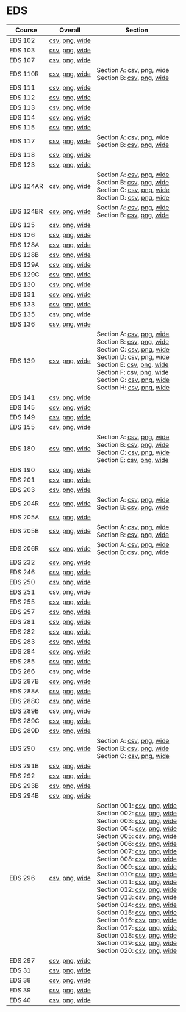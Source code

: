 # EDS

| Course | Overall | Section |
| ------ | ------- | ------- |
| EDS 102 | [csv](https://github.com/UCSD-Historical-Enrollment-Data/2024Fall/blob/main/overall/EDS%20102.csv), [png](https://raw.githubusercontent.com/UCSD-Historical-Enrollment-Data/2024Fall/main/plot_overall/EDS%20102.png), [wide](https://raw.githubusercontent.com/UCSD-Historical-Enrollment-Data/2024Fall/main/plot_overall_wide/EDS%20102.png) |  |
| EDS 103 | [csv](https://github.com/UCSD-Historical-Enrollment-Data/2024Fall/blob/main/overall/EDS%20103.csv), [png](https://raw.githubusercontent.com/UCSD-Historical-Enrollment-Data/2024Fall/main/plot_overall/EDS%20103.png), [wide](https://raw.githubusercontent.com/UCSD-Historical-Enrollment-Data/2024Fall/main/plot_overall_wide/EDS%20103.png) |  |
| EDS 107 | [csv](https://github.com/UCSD-Historical-Enrollment-Data/2024Fall/blob/main/overall/EDS%20107.csv), [png](https://raw.githubusercontent.com/UCSD-Historical-Enrollment-Data/2024Fall/main/plot_overall/EDS%20107.png), [wide](https://raw.githubusercontent.com/UCSD-Historical-Enrollment-Data/2024Fall/main/plot_overall_wide/EDS%20107.png) |  |
| EDS 110R | [csv](https://github.com/UCSD-Historical-Enrollment-Data/2024Fall/blob/main/overall/EDS%20110R.csv), [png](https://raw.githubusercontent.com/UCSD-Historical-Enrollment-Data/2024Fall/main/plot_overall/EDS%20110R.png), [wide](https://raw.githubusercontent.com/UCSD-Historical-Enrollment-Data/2024Fall/main/plot_overall_wide/EDS%20110R.png) | Section A: [csv](https://github.com/UCSD-Historical-Enrollment-Data/2024Fall/blob/main/section/EDS%20110R_A.csv), [png](https://raw.githubusercontent.com/UCSD-Historical-Enrollment-Data/2024Fall/main/plot_section/EDS%20110R_A.png), [wide](https://raw.githubusercontent.com/UCSD-Historical-Enrollment-Data/2024Fall/main/plot_section_wide/EDS%20110R_A.png)<br>Section B: [csv](https://github.com/UCSD-Historical-Enrollment-Data/2024Fall/blob/main/section/EDS%20110R_B.csv), [png](https://raw.githubusercontent.com/UCSD-Historical-Enrollment-Data/2024Fall/main/plot_section/EDS%20110R_B.png), [wide](https://raw.githubusercontent.com/UCSD-Historical-Enrollment-Data/2024Fall/main/plot_section_wide/EDS%20110R_B.png) |
| EDS 111 | [csv](https://github.com/UCSD-Historical-Enrollment-Data/2024Fall/blob/main/overall/EDS%20111.csv), [png](https://raw.githubusercontent.com/UCSD-Historical-Enrollment-Data/2024Fall/main/plot_overall/EDS%20111.png), [wide](https://raw.githubusercontent.com/UCSD-Historical-Enrollment-Data/2024Fall/main/plot_overall_wide/EDS%20111.png) |  |
| EDS 112 | [csv](https://github.com/UCSD-Historical-Enrollment-Data/2024Fall/blob/main/overall/EDS%20112.csv), [png](https://raw.githubusercontent.com/UCSD-Historical-Enrollment-Data/2024Fall/main/plot_overall/EDS%20112.png), [wide](https://raw.githubusercontent.com/UCSD-Historical-Enrollment-Data/2024Fall/main/plot_overall_wide/EDS%20112.png) |  |
| EDS 113 | [csv](https://github.com/UCSD-Historical-Enrollment-Data/2024Fall/blob/main/overall/EDS%20113.csv), [png](https://raw.githubusercontent.com/UCSD-Historical-Enrollment-Data/2024Fall/main/plot_overall/EDS%20113.png), [wide](https://raw.githubusercontent.com/UCSD-Historical-Enrollment-Data/2024Fall/main/plot_overall_wide/EDS%20113.png) |  |
| EDS 114 | [csv](https://github.com/UCSD-Historical-Enrollment-Data/2024Fall/blob/main/overall/EDS%20114.csv), [png](https://raw.githubusercontent.com/UCSD-Historical-Enrollment-Data/2024Fall/main/plot_overall/EDS%20114.png), [wide](https://raw.githubusercontent.com/UCSD-Historical-Enrollment-Data/2024Fall/main/plot_overall_wide/EDS%20114.png) |  |
| EDS 115 | [csv](https://github.com/UCSD-Historical-Enrollment-Data/2024Fall/blob/main/overall/EDS%20115.csv), [png](https://raw.githubusercontent.com/UCSD-Historical-Enrollment-Data/2024Fall/main/plot_overall/EDS%20115.png), [wide](https://raw.githubusercontent.com/UCSD-Historical-Enrollment-Data/2024Fall/main/plot_overall_wide/EDS%20115.png) |  |
| EDS 117 | [csv](https://github.com/UCSD-Historical-Enrollment-Data/2024Fall/blob/main/overall/EDS%20117.csv), [png](https://raw.githubusercontent.com/UCSD-Historical-Enrollment-Data/2024Fall/main/plot_overall/EDS%20117.png), [wide](https://raw.githubusercontent.com/UCSD-Historical-Enrollment-Data/2024Fall/main/plot_overall_wide/EDS%20117.png) | Section A: [csv](https://github.com/UCSD-Historical-Enrollment-Data/2024Fall/blob/main/section/EDS%20117_A.csv), [png](https://raw.githubusercontent.com/UCSD-Historical-Enrollment-Data/2024Fall/main/plot_section/EDS%20117_A.png), [wide](https://raw.githubusercontent.com/UCSD-Historical-Enrollment-Data/2024Fall/main/plot_section_wide/EDS%20117_A.png)<br>Section B: [csv](https://github.com/UCSD-Historical-Enrollment-Data/2024Fall/blob/main/section/EDS%20117_B.csv), [png](https://raw.githubusercontent.com/UCSD-Historical-Enrollment-Data/2024Fall/main/plot_section/EDS%20117_B.png), [wide](https://raw.githubusercontent.com/UCSD-Historical-Enrollment-Data/2024Fall/main/plot_section_wide/EDS%20117_B.png) |
| EDS 118 | [csv](https://github.com/UCSD-Historical-Enrollment-Data/2024Fall/blob/main/overall/EDS%20118.csv), [png](https://raw.githubusercontent.com/UCSD-Historical-Enrollment-Data/2024Fall/main/plot_overall/EDS%20118.png), [wide](https://raw.githubusercontent.com/UCSD-Historical-Enrollment-Data/2024Fall/main/plot_overall_wide/EDS%20118.png) |  |
| EDS 123 | [csv](https://github.com/UCSD-Historical-Enrollment-Data/2024Fall/blob/main/overall/EDS%20123.csv), [png](https://raw.githubusercontent.com/UCSD-Historical-Enrollment-Data/2024Fall/main/plot_overall/EDS%20123.png), [wide](https://raw.githubusercontent.com/UCSD-Historical-Enrollment-Data/2024Fall/main/plot_overall_wide/EDS%20123.png) |  |
| EDS 124AR | [csv](https://github.com/UCSD-Historical-Enrollment-Data/2024Fall/blob/main/overall/EDS%20124AR.csv), [png](https://raw.githubusercontent.com/UCSD-Historical-Enrollment-Data/2024Fall/main/plot_overall/EDS%20124AR.png), [wide](https://raw.githubusercontent.com/UCSD-Historical-Enrollment-Data/2024Fall/main/plot_overall_wide/EDS%20124AR.png) | Section A: [csv](https://github.com/UCSD-Historical-Enrollment-Data/2024Fall/blob/main/section/EDS%20124AR_A.csv), [png](https://raw.githubusercontent.com/UCSD-Historical-Enrollment-Data/2024Fall/main/plot_section/EDS%20124AR_A.png), [wide](https://raw.githubusercontent.com/UCSD-Historical-Enrollment-Data/2024Fall/main/plot_section_wide/EDS%20124AR_A.png)<br>Section B: [csv](https://github.com/UCSD-Historical-Enrollment-Data/2024Fall/blob/main/section/EDS%20124AR_B.csv), [png](https://raw.githubusercontent.com/UCSD-Historical-Enrollment-Data/2024Fall/main/plot_section/EDS%20124AR_B.png), [wide](https://raw.githubusercontent.com/UCSD-Historical-Enrollment-Data/2024Fall/main/plot_section_wide/EDS%20124AR_B.png)<br>Section C: [csv](https://github.com/UCSD-Historical-Enrollment-Data/2024Fall/blob/main/section/EDS%20124AR_C.csv), [png](https://raw.githubusercontent.com/UCSD-Historical-Enrollment-Data/2024Fall/main/plot_section/EDS%20124AR_C.png), [wide](https://raw.githubusercontent.com/UCSD-Historical-Enrollment-Data/2024Fall/main/plot_section_wide/EDS%20124AR_C.png)<br>Section D: [csv](https://github.com/UCSD-Historical-Enrollment-Data/2024Fall/blob/main/section/EDS%20124AR_D.csv), [png](https://raw.githubusercontent.com/UCSD-Historical-Enrollment-Data/2024Fall/main/plot_section/EDS%20124AR_D.png), [wide](https://raw.githubusercontent.com/UCSD-Historical-Enrollment-Data/2024Fall/main/plot_section_wide/EDS%20124AR_D.png) |
| EDS 124BR | [csv](https://github.com/UCSD-Historical-Enrollment-Data/2024Fall/blob/main/overall/EDS%20124BR.csv), [png](https://raw.githubusercontent.com/UCSD-Historical-Enrollment-Data/2024Fall/main/plot_overall/EDS%20124BR.png), [wide](https://raw.githubusercontent.com/UCSD-Historical-Enrollment-Data/2024Fall/main/plot_overall_wide/EDS%20124BR.png) | Section A: [csv](https://github.com/UCSD-Historical-Enrollment-Data/2024Fall/blob/main/section/EDS%20124BR_A.csv), [png](https://raw.githubusercontent.com/UCSD-Historical-Enrollment-Data/2024Fall/main/plot_section/EDS%20124BR_A.png), [wide](https://raw.githubusercontent.com/UCSD-Historical-Enrollment-Data/2024Fall/main/plot_section_wide/EDS%20124BR_A.png)<br>Section B: [csv](https://github.com/UCSD-Historical-Enrollment-Data/2024Fall/blob/main/section/EDS%20124BR_B.csv), [png](https://raw.githubusercontent.com/UCSD-Historical-Enrollment-Data/2024Fall/main/plot_section/EDS%20124BR_B.png), [wide](https://raw.githubusercontent.com/UCSD-Historical-Enrollment-Data/2024Fall/main/plot_section_wide/EDS%20124BR_B.png) |
| EDS 125 | [csv](https://github.com/UCSD-Historical-Enrollment-Data/2024Fall/blob/main/overall/EDS%20125.csv), [png](https://raw.githubusercontent.com/UCSD-Historical-Enrollment-Data/2024Fall/main/plot_overall/EDS%20125.png), [wide](https://raw.githubusercontent.com/UCSD-Historical-Enrollment-Data/2024Fall/main/plot_overall_wide/EDS%20125.png) |  |
| EDS 126 | [csv](https://github.com/UCSD-Historical-Enrollment-Data/2024Fall/blob/main/overall/EDS%20126.csv), [png](https://raw.githubusercontent.com/UCSD-Historical-Enrollment-Data/2024Fall/main/plot_overall/EDS%20126.png), [wide](https://raw.githubusercontent.com/UCSD-Historical-Enrollment-Data/2024Fall/main/plot_overall_wide/EDS%20126.png) |  |
| EDS 128A | [csv](https://github.com/UCSD-Historical-Enrollment-Data/2024Fall/blob/main/overall/EDS%20128A.csv), [png](https://raw.githubusercontent.com/UCSD-Historical-Enrollment-Data/2024Fall/main/plot_overall/EDS%20128A.png), [wide](https://raw.githubusercontent.com/UCSD-Historical-Enrollment-Data/2024Fall/main/plot_overall_wide/EDS%20128A.png) |  |
| EDS 128B | [csv](https://github.com/UCSD-Historical-Enrollment-Data/2024Fall/blob/main/overall/EDS%20128B.csv), [png](https://raw.githubusercontent.com/UCSD-Historical-Enrollment-Data/2024Fall/main/plot_overall/EDS%20128B.png), [wide](https://raw.githubusercontent.com/UCSD-Historical-Enrollment-Data/2024Fall/main/plot_overall_wide/EDS%20128B.png) |  |
| EDS 129A | [csv](https://github.com/UCSD-Historical-Enrollment-Data/2024Fall/blob/main/overall/EDS%20129A.csv), [png](https://raw.githubusercontent.com/UCSD-Historical-Enrollment-Data/2024Fall/main/plot_overall/EDS%20129A.png), [wide](https://raw.githubusercontent.com/UCSD-Historical-Enrollment-Data/2024Fall/main/plot_overall_wide/EDS%20129A.png) |  |
| EDS 129C | [csv](https://github.com/UCSD-Historical-Enrollment-Data/2024Fall/blob/main/overall/EDS%20129C.csv), [png](https://raw.githubusercontent.com/UCSD-Historical-Enrollment-Data/2024Fall/main/plot_overall/EDS%20129C.png), [wide](https://raw.githubusercontent.com/UCSD-Historical-Enrollment-Data/2024Fall/main/plot_overall_wide/EDS%20129C.png) |  |
| EDS 130 | [csv](https://github.com/UCSD-Historical-Enrollment-Data/2024Fall/blob/main/overall/EDS%20130.csv), [png](https://raw.githubusercontent.com/UCSD-Historical-Enrollment-Data/2024Fall/main/plot_overall/EDS%20130.png), [wide](https://raw.githubusercontent.com/UCSD-Historical-Enrollment-Data/2024Fall/main/plot_overall_wide/EDS%20130.png) |  |
| EDS 131 | [csv](https://github.com/UCSD-Historical-Enrollment-Data/2024Fall/blob/main/overall/EDS%20131.csv), [png](https://raw.githubusercontent.com/UCSD-Historical-Enrollment-Data/2024Fall/main/plot_overall/EDS%20131.png), [wide](https://raw.githubusercontent.com/UCSD-Historical-Enrollment-Data/2024Fall/main/plot_overall_wide/EDS%20131.png) |  |
| EDS 133 | [csv](https://github.com/UCSD-Historical-Enrollment-Data/2024Fall/blob/main/overall/EDS%20133.csv), [png](https://raw.githubusercontent.com/UCSD-Historical-Enrollment-Data/2024Fall/main/plot_overall/EDS%20133.png), [wide](https://raw.githubusercontent.com/UCSD-Historical-Enrollment-Data/2024Fall/main/plot_overall_wide/EDS%20133.png) |  |
| EDS 135 | [csv](https://github.com/UCSD-Historical-Enrollment-Data/2024Fall/blob/main/overall/EDS%20135.csv), [png](https://raw.githubusercontent.com/UCSD-Historical-Enrollment-Data/2024Fall/main/plot_overall/EDS%20135.png), [wide](https://raw.githubusercontent.com/UCSD-Historical-Enrollment-Data/2024Fall/main/plot_overall_wide/EDS%20135.png) |  |
| EDS 136 | [csv](https://github.com/UCSD-Historical-Enrollment-Data/2024Fall/blob/main/overall/EDS%20136.csv), [png](https://raw.githubusercontent.com/UCSD-Historical-Enrollment-Data/2024Fall/main/plot_overall/EDS%20136.png), [wide](https://raw.githubusercontent.com/UCSD-Historical-Enrollment-Data/2024Fall/main/plot_overall_wide/EDS%20136.png) |  |
| EDS 139 | [csv](https://github.com/UCSD-Historical-Enrollment-Data/2024Fall/blob/main/overall/EDS%20139.csv), [png](https://raw.githubusercontent.com/UCSD-Historical-Enrollment-Data/2024Fall/main/plot_overall/EDS%20139.png), [wide](https://raw.githubusercontent.com/UCSD-Historical-Enrollment-Data/2024Fall/main/plot_overall_wide/EDS%20139.png) | Section A: [csv](https://github.com/UCSD-Historical-Enrollment-Data/2024Fall/blob/main/section/EDS%20139_A.csv), [png](https://raw.githubusercontent.com/UCSD-Historical-Enrollment-Data/2024Fall/main/plot_section/EDS%20139_A.png), [wide](https://raw.githubusercontent.com/UCSD-Historical-Enrollment-Data/2024Fall/main/plot_section_wide/EDS%20139_A.png)<br>Section B: [csv](https://github.com/UCSD-Historical-Enrollment-Data/2024Fall/blob/main/section/EDS%20139_B.csv), [png](https://raw.githubusercontent.com/UCSD-Historical-Enrollment-Data/2024Fall/main/plot_section/EDS%20139_B.png), [wide](https://raw.githubusercontent.com/UCSD-Historical-Enrollment-Data/2024Fall/main/plot_section_wide/EDS%20139_B.png)<br>Section C: [csv](https://github.com/UCSD-Historical-Enrollment-Data/2024Fall/blob/main/section/EDS%20139_C.csv), [png](https://raw.githubusercontent.com/UCSD-Historical-Enrollment-Data/2024Fall/main/plot_section/EDS%20139_C.png), [wide](https://raw.githubusercontent.com/UCSD-Historical-Enrollment-Data/2024Fall/main/plot_section_wide/EDS%20139_C.png)<br>Section D: [csv](https://github.com/UCSD-Historical-Enrollment-Data/2024Fall/blob/main/section/EDS%20139_D.csv), [png](https://raw.githubusercontent.com/UCSD-Historical-Enrollment-Data/2024Fall/main/plot_section/EDS%20139_D.png), [wide](https://raw.githubusercontent.com/UCSD-Historical-Enrollment-Data/2024Fall/main/plot_section_wide/EDS%20139_D.png)<br>Section E: [csv](https://github.com/UCSD-Historical-Enrollment-Data/2024Fall/blob/main/section/EDS%20139_E.csv), [png](https://raw.githubusercontent.com/UCSD-Historical-Enrollment-Data/2024Fall/main/plot_section/EDS%20139_E.png), [wide](https://raw.githubusercontent.com/UCSD-Historical-Enrollment-Data/2024Fall/main/plot_section_wide/EDS%20139_E.png)<br>Section F: [csv](https://github.com/UCSD-Historical-Enrollment-Data/2024Fall/blob/main/section/EDS%20139_F.csv), [png](https://raw.githubusercontent.com/UCSD-Historical-Enrollment-Data/2024Fall/main/plot_section/EDS%20139_F.png), [wide](https://raw.githubusercontent.com/UCSD-Historical-Enrollment-Data/2024Fall/main/plot_section_wide/EDS%20139_F.png)<br>Section G: [csv](https://github.com/UCSD-Historical-Enrollment-Data/2024Fall/blob/main/section/EDS%20139_G.csv), [png](https://raw.githubusercontent.com/UCSD-Historical-Enrollment-Data/2024Fall/main/plot_section/EDS%20139_G.png), [wide](https://raw.githubusercontent.com/UCSD-Historical-Enrollment-Data/2024Fall/main/plot_section_wide/EDS%20139_G.png)<br>Section H: [csv](https://github.com/UCSD-Historical-Enrollment-Data/2024Fall/blob/main/section/EDS%20139_H.csv), [png](https://raw.githubusercontent.com/UCSD-Historical-Enrollment-Data/2024Fall/main/plot_section/EDS%20139_H.png), [wide](https://raw.githubusercontent.com/UCSD-Historical-Enrollment-Data/2024Fall/main/plot_section_wide/EDS%20139_H.png) |
| EDS 141 | [csv](https://github.com/UCSD-Historical-Enrollment-Data/2024Fall/blob/main/overall/EDS%20141.csv), [png](https://raw.githubusercontent.com/UCSD-Historical-Enrollment-Data/2024Fall/main/plot_overall/EDS%20141.png), [wide](https://raw.githubusercontent.com/UCSD-Historical-Enrollment-Data/2024Fall/main/plot_overall_wide/EDS%20141.png) |  |
| EDS 145 | [csv](https://github.com/UCSD-Historical-Enrollment-Data/2024Fall/blob/main/overall/EDS%20145.csv), [png](https://raw.githubusercontent.com/UCSD-Historical-Enrollment-Data/2024Fall/main/plot_overall/EDS%20145.png), [wide](https://raw.githubusercontent.com/UCSD-Historical-Enrollment-Data/2024Fall/main/plot_overall_wide/EDS%20145.png) |  |
| EDS 149 | [csv](https://github.com/UCSD-Historical-Enrollment-Data/2024Fall/blob/main/overall/EDS%20149.csv), [png](https://raw.githubusercontent.com/UCSD-Historical-Enrollment-Data/2024Fall/main/plot_overall/EDS%20149.png), [wide](https://raw.githubusercontent.com/UCSD-Historical-Enrollment-Data/2024Fall/main/plot_overall_wide/EDS%20149.png) |  |
| EDS 155 | [csv](https://github.com/UCSD-Historical-Enrollment-Data/2024Fall/blob/main/overall/EDS%20155.csv), [png](https://raw.githubusercontent.com/UCSD-Historical-Enrollment-Data/2024Fall/main/plot_overall/EDS%20155.png), [wide](https://raw.githubusercontent.com/UCSD-Historical-Enrollment-Data/2024Fall/main/plot_overall_wide/EDS%20155.png) |  |
| EDS 180 | [csv](https://github.com/UCSD-Historical-Enrollment-Data/2024Fall/blob/main/overall/EDS%20180.csv), [png](https://raw.githubusercontent.com/UCSD-Historical-Enrollment-Data/2024Fall/main/plot_overall/EDS%20180.png), [wide](https://raw.githubusercontent.com/UCSD-Historical-Enrollment-Data/2024Fall/main/plot_overall_wide/EDS%20180.png) | Section A: [csv](https://github.com/UCSD-Historical-Enrollment-Data/2024Fall/blob/main/section/EDS%20180_A.csv), [png](https://raw.githubusercontent.com/UCSD-Historical-Enrollment-Data/2024Fall/main/plot_section/EDS%20180_A.png), [wide](https://raw.githubusercontent.com/UCSD-Historical-Enrollment-Data/2024Fall/main/plot_section_wide/EDS%20180_A.png)<br>Section B: [csv](https://github.com/UCSD-Historical-Enrollment-Data/2024Fall/blob/main/section/EDS%20180_B.csv), [png](https://raw.githubusercontent.com/UCSD-Historical-Enrollment-Data/2024Fall/main/plot_section/EDS%20180_B.png), [wide](https://raw.githubusercontent.com/UCSD-Historical-Enrollment-Data/2024Fall/main/plot_section_wide/EDS%20180_B.png)<br>Section C: [csv](https://github.com/UCSD-Historical-Enrollment-Data/2024Fall/blob/main/section/EDS%20180_C.csv), [png](https://raw.githubusercontent.com/UCSD-Historical-Enrollment-Data/2024Fall/main/plot_section/EDS%20180_C.png), [wide](https://raw.githubusercontent.com/UCSD-Historical-Enrollment-Data/2024Fall/main/plot_section_wide/EDS%20180_C.png)<br>Section E: [csv](https://github.com/UCSD-Historical-Enrollment-Data/2024Fall/blob/main/section/EDS%20180_E.csv), [png](https://raw.githubusercontent.com/UCSD-Historical-Enrollment-Data/2024Fall/main/plot_section/EDS%20180_E.png), [wide](https://raw.githubusercontent.com/UCSD-Historical-Enrollment-Data/2024Fall/main/plot_section_wide/EDS%20180_E.png) |
| EDS 190 | [csv](https://github.com/UCSD-Historical-Enrollment-Data/2024Fall/blob/main/overall/EDS%20190.csv), [png](https://raw.githubusercontent.com/UCSD-Historical-Enrollment-Data/2024Fall/main/plot_overall/EDS%20190.png), [wide](https://raw.githubusercontent.com/UCSD-Historical-Enrollment-Data/2024Fall/main/plot_overall_wide/EDS%20190.png) |  |
| EDS 201 | [csv](https://github.com/UCSD-Historical-Enrollment-Data/2024Fall/blob/main/overall/EDS%20201.csv), [png](https://raw.githubusercontent.com/UCSD-Historical-Enrollment-Data/2024Fall/main/plot_overall/EDS%20201.png), [wide](https://raw.githubusercontent.com/UCSD-Historical-Enrollment-Data/2024Fall/main/plot_overall_wide/EDS%20201.png) |  |
| EDS 203 | [csv](https://github.com/UCSD-Historical-Enrollment-Data/2024Fall/blob/main/overall/EDS%20203.csv), [png](https://raw.githubusercontent.com/UCSD-Historical-Enrollment-Data/2024Fall/main/plot_overall/EDS%20203.png), [wide](https://raw.githubusercontent.com/UCSD-Historical-Enrollment-Data/2024Fall/main/plot_overall_wide/EDS%20203.png) |  |
| EDS 204R | [csv](https://github.com/UCSD-Historical-Enrollment-Data/2024Fall/blob/main/overall/EDS%20204R.csv), [png](https://raw.githubusercontent.com/UCSD-Historical-Enrollment-Data/2024Fall/main/plot_overall/EDS%20204R.png), [wide](https://raw.githubusercontent.com/UCSD-Historical-Enrollment-Data/2024Fall/main/plot_overall_wide/EDS%20204R.png) | Section A: [csv](https://github.com/UCSD-Historical-Enrollment-Data/2024Fall/blob/main/section/EDS%20204R_A.csv), [png](https://raw.githubusercontent.com/UCSD-Historical-Enrollment-Data/2024Fall/main/plot_section/EDS%20204R_A.png), [wide](https://raw.githubusercontent.com/UCSD-Historical-Enrollment-Data/2024Fall/main/plot_section_wide/EDS%20204R_A.png)<br>Section B: [csv](https://github.com/UCSD-Historical-Enrollment-Data/2024Fall/blob/main/section/EDS%20204R_B.csv), [png](https://raw.githubusercontent.com/UCSD-Historical-Enrollment-Data/2024Fall/main/plot_section/EDS%20204R_B.png), [wide](https://raw.githubusercontent.com/UCSD-Historical-Enrollment-Data/2024Fall/main/plot_section_wide/EDS%20204R_B.png) |
| EDS 205A | [csv](https://github.com/UCSD-Historical-Enrollment-Data/2024Fall/blob/main/overall/EDS%20205A.csv), [png](https://raw.githubusercontent.com/UCSD-Historical-Enrollment-Data/2024Fall/main/plot_overall/EDS%20205A.png), [wide](https://raw.githubusercontent.com/UCSD-Historical-Enrollment-Data/2024Fall/main/plot_overall_wide/EDS%20205A.png) |  |
| EDS 205B | [csv](https://github.com/UCSD-Historical-Enrollment-Data/2024Fall/blob/main/overall/EDS%20205B.csv), [png](https://raw.githubusercontent.com/UCSD-Historical-Enrollment-Data/2024Fall/main/plot_overall/EDS%20205B.png), [wide](https://raw.githubusercontent.com/UCSD-Historical-Enrollment-Data/2024Fall/main/plot_overall_wide/EDS%20205B.png) | Section A: [csv](https://github.com/UCSD-Historical-Enrollment-Data/2024Fall/blob/main/section/EDS%20205B_A.csv), [png](https://raw.githubusercontent.com/UCSD-Historical-Enrollment-Data/2024Fall/main/plot_section/EDS%20205B_A.png), [wide](https://raw.githubusercontent.com/UCSD-Historical-Enrollment-Data/2024Fall/main/plot_section_wide/EDS%20205B_A.png)<br>Section B: [csv](https://github.com/UCSD-Historical-Enrollment-Data/2024Fall/blob/main/section/EDS%20205B_B.csv), [png](https://raw.githubusercontent.com/UCSD-Historical-Enrollment-Data/2024Fall/main/plot_section/EDS%20205B_B.png), [wide](https://raw.githubusercontent.com/UCSD-Historical-Enrollment-Data/2024Fall/main/plot_section_wide/EDS%20205B_B.png) |
| EDS 206R | [csv](https://github.com/UCSD-Historical-Enrollment-Data/2024Fall/blob/main/overall/EDS%20206R.csv), [png](https://raw.githubusercontent.com/UCSD-Historical-Enrollment-Data/2024Fall/main/plot_overall/EDS%20206R.png), [wide](https://raw.githubusercontent.com/UCSD-Historical-Enrollment-Data/2024Fall/main/plot_overall_wide/EDS%20206R.png) | Section A: [csv](https://github.com/UCSD-Historical-Enrollment-Data/2024Fall/blob/main/section/EDS%20206R_A.csv), [png](https://raw.githubusercontent.com/UCSD-Historical-Enrollment-Data/2024Fall/main/plot_section/EDS%20206R_A.png), [wide](https://raw.githubusercontent.com/UCSD-Historical-Enrollment-Data/2024Fall/main/plot_section_wide/EDS%20206R_A.png)<br>Section B: [csv](https://github.com/UCSD-Historical-Enrollment-Data/2024Fall/blob/main/section/EDS%20206R_B.csv), [png](https://raw.githubusercontent.com/UCSD-Historical-Enrollment-Data/2024Fall/main/plot_section/EDS%20206R_B.png), [wide](https://raw.githubusercontent.com/UCSD-Historical-Enrollment-Data/2024Fall/main/plot_section_wide/EDS%20206R_B.png) |
| EDS 232 | [csv](https://github.com/UCSD-Historical-Enrollment-Data/2024Fall/blob/main/overall/EDS%20232.csv), [png](https://raw.githubusercontent.com/UCSD-Historical-Enrollment-Data/2024Fall/main/plot_overall/EDS%20232.png), [wide](https://raw.githubusercontent.com/UCSD-Historical-Enrollment-Data/2024Fall/main/plot_overall_wide/EDS%20232.png) |  |
| EDS 246 | [csv](https://github.com/UCSD-Historical-Enrollment-Data/2024Fall/blob/main/overall/EDS%20246.csv), [png](https://raw.githubusercontent.com/UCSD-Historical-Enrollment-Data/2024Fall/main/plot_overall/EDS%20246.png), [wide](https://raw.githubusercontent.com/UCSD-Historical-Enrollment-Data/2024Fall/main/plot_overall_wide/EDS%20246.png) |  |
| EDS 250 | [csv](https://github.com/UCSD-Historical-Enrollment-Data/2024Fall/blob/main/overall/EDS%20250.csv), [png](https://raw.githubusercontent.com/UCSD-Historical-Enrollment-Data/2024Fall/main/plot_overall/EDS%20250.png), [wide](https://raw.githubusercontent.com/UCSD-Historical-Enrollment-Data/2024Fall/main/plot_overall_wide/EDS%20250.png) |  |
| EDS 251 | [csv](https://github.com/UCSD-Historical-Enrollment-Data/2024Fall/blob/main/overall/EDS%20251.csv), [png](https://raw.githubusercontent.com/UCSD-Historical-Enrollment-Data/2024Fall/main/plot_overall/EDS%20251.png), [wide](https://raw.githubusercontent.com/UCSD-Historical-Enrollment-Data/2024Fall/main/plot_overall_wide/EDS%20251.png) |  |
| EDS 255 | [csv](https://github.com/UCSD-Historical-Enrollment-Data/2024Fall/blob/main/overall/EDS%20255.csv), [png](https://raw.githubusercontent.com/UCSD-Historical-Enrollment-Data/2024Fall/main/plot_overall/EDS%20255.png), [wide](https://raw.githubusercontent.com/UCSD-Historical-Enrollment-Data/2024Fall/main/plot_overall_wide/EDS%20255.png) |  |
| EDS 257 | [csv](https://github.com/UCSD-Historical-Enrollment-Data/2024Fall/blob/main/overall/EDS%20257.csv), [png](https://raw.githubusercontent.com/UCSD-Historical-Enrollment-Data/2024Fall/main/plot_overall/EDS%20257.png), [wide](https://raw.githubusercontent.com/UCSD-Historical-Enrollment-Data/2024Fall/main/plot_overall_wide/EDS%20257.png) |  |
| EDS 281 | [csv](https://github.com/UCSD-Historical-Enrollment-Data/2024Fall/blob/main/overall/EDS%20281.csv), [png](https://raw.githubusercontent.com/UCSD-Historical-Enrollment-Data/2024Fall/main/plot_overall/EDS%20281.png), [wide](https://raw.githubusercontent.com/UCSD-Historical-Enrollment-Data/2024Fall/main/plot_overall_wide/EDS%20281.png) |  |
| EDS 282 | [csv](https://github.com/UCSD-Historical-Enrollment-Data/2024Fall/blob/main/overall/EDS%20282.csv), [png](https://raw.githubusercontent.com/UCSD-Historical-Enrollment-Data/2024Fall/main/plot_overall/EDS%20282.png), [wide](https://raw.githubusercontent.com/UCSD-Historical-Enrollment-Data/2024Fall/main/plot_overall_wide/EDS%20282.png) |  |
| EDS 283 | [csv](https://github.com/UCSD-Historical-Enrollment-Data/2024Fall/blob/main/overall/EDS%20283.csv), [png](https://raw.githubusercontent.com/UCSD-Historical-Enrollment-Data/2024Fall/main/plot_overall/EDS%20283.png), [wide](https://raw.githubusercontent.com/UCSD-Historical-Enrollment-Data/2024Fall/main/plot_overall_wide/EDS%20283.png) |  |
| EDS 284 | [csv](https://github.com/UCSD-Historical-Enrollment-Data/2024Fall/blob/main/overall/EDS%20284.csv), [png](https://raw.githubusercontent.com/UCSD-Historical-Enrollment-Data/2024Fall/main/plot_overall/EDS%20284.png), [wide](https://raw.githubusercontent.com/UCSD-Historical-Enrollment-Data/2024Fall/main/plot_overall_wide/EDS%20284.png) |  |
| EDS 285 | [csv](https://github.com/UCSD-Historical-Enrollment-Data/2024Fall/blob/main/overall/EDS%20285.csv), [png](https://raw.githubusercontent.com/UCSD-Historical-Enrollment-Data/2024Fall/main/plot_overall/EDS%20285.png), [wide](https://raw.githubusercontent.com/UCSD-Historical-Enrollment-Data/2024Fall/main/plot_overall_wide/EDS%20285.png) |  |
| EDS 286 | [csv](https://github.com/UCSD-Historical-Enrollment-Data/2024Fall/blob/main/overall/EDS%20286.csv), [png](https://raw.githubusercontent.com/UCSD-Historical-Enrollment-Data/2024Fall/main/plot_overall/EDS%20286.png), [wide](https://raw.githubusercontent.com/UCSD-Historical-Enrollment-Data/2024Fall/main/plot_overall_wide/EDS%20286.png) |  |
| EDS 287B | [csv](https://github.com/UCSD-Historical-Enrollment-Data/2024Fall/blob/main/overall/EDS%20287B.csv), [png](https://raw.githubusercontent.com/UCSD-Historical-Enrollment-Data/2024Fall/main/plot_overall/EDS%20287B.png), [wide](https://raw.githubusercontent.com/UCSD-Historical-Enrollment-Data/2024Fall/main/plot_overall_wide/EDS%20287B.png) |  |
| EDS 288A | [csv](https://github.com/UCSD-Historical-Enrollment-Data/2024Fall/blob/main/overall/EDS%20288A.csv), [png](https://raw.githubusercontent.com/UCSD-Historical-Enrollment-Data/2024Fall/main/plot_overall/EDS%20288A.png), [wide](https://raw.githubusercontent.com/UCSD-Historical-Enrollment-Data/2024Fall/main/plot_overall_wide/EDS%20288A.png) |  |
| EDS 288C | [csv](https://github.com/UCSD-Historical-Enrollment-Data/2024Fall/blob/main/overall/EDS%20288C.csv), [png](https://raw.githubusercontent.com/UCSD-Historical-Enrollment-Data/2024Fall/main/plot_overall/EDS%20288C.png), [wide](https://raw.githubusercontent.com/UCSD-Historical-Enrollment-Data/2024Fall/main/plot_overall_wide/EDS%20288C.png) |  |
| EDS 289B | [csv](https://github.com/UCSD-Historical-Enrollment-Data/2024Fall/blob/main/overall/EDS%20289B.csv), [png](https://raw.githubusercontent.com/UCSD-Historical-Enrollment-Data/2024Fall/main/plot_overall/EDS%20289B.png), [wide](https://raw.githubusercontent.com/UCSD-Historical-Enrollment-Data/2024Fall/main/plot_overall_wide/EDS%20289B.png) |  |
| EDS 289C | [csv](https://github.com/UCSD-Historical-Enrollment-Data/2024Fall/blob/main/overall/EDS%20289C.csv), [png](https://raw.githubusercontent.com/UCSD-Historical-Enrollment-Data/2024Fall/main/plot_overall/EDS%20289C.png), [wide](https://raw.githubusercontent.com/UCSD-Historical-Enrollment-Data/2024Fall/main/plot_overall_wide/EDS%20289C.png) |  |
| EDS 289D | [csv](https://github.com/UCSD-Historical-Enrollment-Data/2024Fall/blob/main/overall/EDS%20289D.csv), [png](https://raw.githubusercontent.com/UCSD-Historical-Enrollment-Data/2024Fall/main/plot_overall/EDS%20289D.png), [wide](https://raw.githubusercontent.com/UCSD-Historical-Enrollment-Data/2024Fall/main/plot_overall_wide/EDS%20289D.png) |  |
| EDS 290 | [csv](https://github.com/UCSD-Historical-Enrollment-Data/2024Fall/blob/main/overall/EDS%20290.csv), [png](https://raw.githubusercontent.com/UCSD-Historical-Enrollment-Data/2024Fall/main/plot_overall/EDS%20290.png), [wide](https://raw.githubusercontent.com/UCSD-Historical-Enrollment-Data/2024Fall/main/plot_overall_wide/EDS%20290.png) | Section A: [csv](https://github.com/UCSD-Historical-Enrollment-Data/2024Fall/blob/main/section/EDS%20290_A.csv), [png](https://raw.githubusercontent.com/UCSD-Historical-Enrollment-Data/2024Fall/main/plot_section/EDS%20290_A.png), [wide](https://raw.githubusercontent.com/UCSD-Historical-Enrollment-Data/2024Fall/main/plot_section_wide/EDS%20290_A.png)<br>Section B: [csv](https://github.com/UCSD-Historical-Enrollment-Data/2024Fall/blob/main/section/EDS%20290_B.csv), [png](https://raw.githubusercontent.com/UCSD-Historical-Enrollment-Data/2024Fall/main/plot_section/EDS%20290_B.png), [wide](https://raw.githubusercontent.com/UCSD-Historical-Enrollment-Data/2024Fall/main/plot_section_wide/EDS%20290_B.png)<br>Section C: [csv](https://github.com/UCSD-Historical-Enrollment-Data/2024Fall/blob/main/section/EDS%20290_C.csv), [png](https://raw.githubusercontent.com/UCSD-Historical-Enrollment-Data/2024Fall/main/plot_section/EDS%20290_C.png), [wide](https://raw.githubusercontent.com/UCSD-Historical-Enrollment-Data/2024Fall/main/plot_section_wide/EDS%20290_C.png) |
| EDS 291B | [csv](https://github.com/UCSD-Historical-Enrollment-Data/2024Fall/blob/main/overall/EDS%20291B.csv), [png](https://raw.githubusercontent.com/UCSD-Historical-Enrollment-Data/2024Fall/main/plot_overall/EDS%20291B.png), [wide](https://raw.githubusercontent.com/UCSD-Historical-Enrollment-Data/2024Fall/main/plot_overall_wide/EDS%20291B.png) |  |
| EDS 292 | [csv](https://github.com/UCSD-Historical-Enrollment-Data/2024Fall/blob/main/overall/EDS%20292.csv), [png](https://raw.githubusercontent.com/UCSD-Historical-Enrollment-Data/2024Fall/main/plot_overall/EDS%20292.png), [wide](https://raw.githubusercontent.com/UCSD-Historical-Enrollment-Data/2024Fall/main/plot_overall_wide/EDS%20292.png) |  |
| EDS 293B | [csv](https://github.com/UCSD-Historical-Enrollment-Data/2024Fall/blob/main/overall/EDS%20293B.csv), [png](https://raw.githubusercontent.com/UCSD-Historical-Enrollment-Data/2024Fall/main/plot_overall/EDS%20293B.png), [wide](https://raw.githubusercontent.com/UCSD-Historical-Enrollment-Data/2024Fall/main/plot_overall_wide/EDS%20293B.png) |  |
| EDS 294B | [csv](https://github.com/UCSD-Historical-Enrollment-Data/2024Fall/blob/main/overall/EDS%20294B.csv), [png](https://raw.githubusercontent.com/UCSD-Historical-Enrollment-Data/2024Fall/main/plot_overall/EDS%20294B.png), [wide](https://raw.githubusercontent.com/UCSD-Historical-Enrollment-Data/2024Fall/main/plot_overall_wide/EDS%20294B.png) |  |
| EDS 296 | [csv](https://github.com/UCSD-Historical-Enrollment-Data/2024Fall/blob/main/overall/EDS%20296.csv), [png](https://raw.githubusercontent.com/UCSD-Historical-Enrollment-Data/2024Fall/main/plot_overall/EDS%20296.png), [wide](https://raw.githubusercontent.com/UCSD-Historical-Enrollment-Data/2024Fall/main/plot_overall_wide/EDS%20296.png) | Section 001: [csv](https://github.com/UCSD-Historical-Enrollment-Data/2024Fall/blob/main/section/EDS%20296_001.csv), [png](https://raw.githubusercontent.com/UCSD-Historical-Enrollment-Data/2024Fall/main/plot_section/EDS%20296_001.png), [wide](https://raw.githubusercontent.com/UCSD-Historical-Enrollment-Data/2024Fall/main/plot_section_wide/EDS%20296_001.png)<br>Section 002: [csv](https://github.com/UCSD-Historical-Enrollment-Data/2024Fall/blob/main/section/EDS%20296_002.csv), [png](https://raw.githubusercontent.com/UCSD-Historical-Enrollment-Data/2024Fall/main/plot_section/EDS%20296_002.png), [wide](https://raw.githubusercontent.com/UCSD-Historical-Enrollment-Data/2024Fall/main/plot_section_wide/EDS%20296_002.png)<br>Section 003: [csv](https://github.com/UCSD-Historical-Enrollment-Data/2024Fall/blob/main/section/EDS%20296_003.csv), [png](https://raw.githubusercontent.com/UCSD-Historical-Enrollment-Data/2024Fall/main/plot_section/EDS%20296_003.png), [wide](https://raw.githubusercontent.com/UCSD-Historical-Enrollment-Data/2024Fall/main/plot_section_wide/EDS%20296_003.png)<br>Section 004: [csv](https://github.com/UCSD-Historical-Enrollment-Data/2024Fall/blob/main/section/EDS%20296_004.csv), [png](https://raw.githubusercontent.com/UCSD-Historical-Enrollment-Data/2024Fall/main/plot_section/EDS%20296_004.png), [wide](https://raw.githubusercontent.com/UCSD-Historical-Enrollment-Data/2024Fall/main/plot_section_wide/EDS%20296_004.png)<br>Section 005: [csv](https://github.com/UCSD-Historical-Enrollment-Data/2024Fall/blob/main/section/EDS%20296_005.csv), [png](https://raw.githubusercontent.com/UCSD-Historical-Enrollment-Data/2024Fall/main/plot_section/EDS%20296_005.png), [wide](https://raw.githubusercontent.com/UCSD-Historical-Enrollment-Data/2024Fall/main/plot_section_wide/EDS%20296_005.png)<br>Section 006: [csv](https://github.com/UCSD-Historical-Enrollment-Data/2024Fall/blob/main/section/EDS%20296_006.csv), [png](https://raw.githubusercontent.com/UCSD-Historical-Enrollment-Data/2024Fall/main/plot_section/EDS%20296_006.png), [wide](https://raw.githubusercontent.com/UCSD-Historical-Enrollment-Data/2024Fall/main/plot_section_wide/EDS%20296_006.png)<br>Section 007: [csv](https://github.com/UCSD-Historical-Enrollment-Data/2024Fall/blob/main/section/EDS%20296_007.csv), [png](https://raw.githubusercontent.com/UCSD-Historical-Enrollment-Data/2024Fall/main/plot_section/EDS%20296_007.png), [wide](https://raw.githubusercontent.com/UCSD-Historical-Enrollment-Data/2024Fall/main/plot_section_wide/EDS%20296_007.png)<br>Section 008: [csv](https://github.com/UCSD-Historical-Enrollment-Data/2024Fall/blob/main/section/EDS%20296_008.csv), [png](https://raw.githubusercontent.com/UCSD-Historical-Enrollment-Data/2024Fall/main/plot_section/EDS%20296_008.png), [wide](https://raw.githubusercontent.com/UCSD-Historical-Enrollment-Data/2024Fall/main/plot_section_wide/EDS%20296_008.png)<br>Section 009: [csv](https://github.com/UCSD-Historical-Enrollment-Data/2024Fall/blob/main/section/EDS%20296_009.csv), [png](https://raw.githubusercontent.com/UCSD-Historical-Enrollment-Data/2024Fall/main/plot_section/EDS%20296_009.png), [wide](https://raw.githubusercontent.com/UCSD-Historical-Enrollment-Data/2024Fall/main/plot_section_wide/EDS%20296_009.png)<br>Section 010: [csv](https://github.com/UCSD-Historical-Enrollment-Data/2024Fall/blob/main/section/EDS%20296_010.csv), [png](https://raw.githubusercontent.com/UCSD-Historical-Enrollment-Data/2024Fall/main/plot_section/EDS%20296_010.png), [wide](https://raw.githubusercontent.com/UCSD-Historical-Enrollment-Data/2024Fall/main/plot_section_wide/EDS%20296_010.png)<br>Section 011: [csv](https://github.com/UCSD-Historical-Enrollment-Data/2024Fall/blob/main/section/EDS%20296_011.csv), [png](https://raw.githubusercontent.com/UCSD-Historical-Enrollment-Data/2024Fall/main/plot_section/EDS%20296_011.png), [wide](https://raw.githubusercontent.com/UCSD-Historical-Enrollment-Data/2024Fall/main/plot_section_wide/EDS%20296_011.png)<br>Section 012: [csv](https://github.com/UCSD-Historical-Enrollment-Data/2024Fall/blob/main/section/EDS%20296_012.csv), [png](https://raw.githubusercontent.com/UCSD-Historical-Enrollment-Data/2024Fall/main/plot_section/EDS%20296_012.png), [wide](https://raw.githubusercontent.com/UCSD-Historical-Enrollment-Data/2024Fall/main/plot_section_wide/EDS%20296_012.png)<br>Section 013: [csv](https://github.com/UCSD-Historical-Enrollment-Data/2024Fall/blob/main/section/EDS%20296_013.csv), [png](https://raw.githubusercontent.com/UCSD-Historical-Enrollment-Data/2024Fall/main/plot_section/EDS%20296_013.png), [wide](https://raw.githubusercontent.com/UCSD-Historical-Enrollment-Data/2024Fall/main/plot_section_wide/EDS%20296_013.png)<br>Section 014: [csv](https://github.com/UCSD-Historical-Enrollment-Data/2024Fall/blob/main/section/EDS%20296_014.csv), [png](https://raw.githubusercontent.com/UCSD-Historical-Enrollment-Data/2024Fall/main/plot_section/EDS%20296_014.png), [wide](https://raw.githubusercontent.com/UCSD-Historical-Enrollment-Data/2024Fall/main/plot_section_wide/EDS%20296_014.png)<br>Section 015: [csv](https://github.com/UCSD-Historical-Enrollment-Data/2024Fall/blob/main/section/EDS%20296_015.csv), [png](https://raw.githubusercontent.com/UCSD-Historical-Enrollment-Data/2024Fall/main/plot_section/EDS%20296_015.png), [wide](https://raw.githubusercontent.com/UCSD-Historical-Enrollment-Data/2024Fall/main/plot_section_wide/EDS%20296_015.png)<br>Section 016: [csv](https://github.com/UCSD-Historical-Enrollment-Data/2024Fall/blob/main/section/EDS%20296_016.csv), [png](https://raw.githubusercontent.com/UCSD-Historical-Enrollment-Data/2024Fall/main/plot_section/EDS%20296_016.png), [wide](https://raw.githubusercontent.com/UCSD-Historical-Enrollment-Data/2024Fall/main/plot_section_wide/EDS%20296_016.png)<br>Section 017: [csv](https://github.com/UCSD-Historical-Enrollment-Data/2024Fall/blob/main/section/EDS%20296_017.csv), [png](https://raw.githubusercontent.com/UCSD-Historical-Enrollment-Data/2024Fall/main/plot_section/EDS%20296_017.png), [wide](https://raw.githubusercontent.com/UCSD-Historical-Enrollment-Data/2024Fall/main/plot_section_wide/EDS%20296_017.png)<br>Section 018: [csv](https://github.com/UCSD-Historical-Enrollment-Data/2024Fall/blob/main/section/EDS%20296_018.csv), [png](https://raw.githubusercontent.com/UCSD-Historical-Enrollment-Data/2024Fall/main/plot_section/EDS%20296_018.png), [wide](https://raw.githubusercontent.com/UCSD-Historical-Enrollment-Data/2024Fall/main/plot_section_wide/EDS%20296_018.png)<br>Section 019: [csv](https://github.com/UCSD-Historical-Enrollment-Data/2024Fall/blob/main/section/EDS%20296_019.csv), [png](https://raw.githubusercontent.com/UCSD-Historical-Enrollment-Data/2024Fall/main/plot_section/EDS%20296_019.png), [wide](https://raw.githubusercontent.com/UCSD-Historical-Enrollment-Data/2024Fall/main/plot_section_wide/EDS%20296_019.png)<br>Section 020: [csv](https://github.com/UCSD-Historical-Enrollment-Data/2024Fall/blob/main/section/EDS%20296_020.csv), [png](https://raw.githubusercontent.com/UCSD-Historical-Enrollment-Data/2024Fall/main/plot_section/EDS%20296_020.png), [wide](https://raw.githubusercontent.com/UCSD-Historical-Enrollment-Data/2024Fall/main/plot_section_wide/EDS%20296_020.png) |
| EDS 297 | [csv](https://github.com/UCSD-Historical-Enrollment-Data/2024Fall/blob/main/overall/EDS%20297.csv), [png](https://raw.githubusercontent.com/UCSD-Historical-Enrollment-Data/2024Fall/main/plot_overall/EDS%20297.png), [wide](https://raw.githubusercontent.com/UCSD-Historical-Enrollment-Data/2024Fall/main/plot_overall_wide/EDS%20297.png) |  |
| EDS 31 | [csv](https://github.com/UCSD-Historical-Enrollment-Data/2024Fall/blob/main/overall/EDS%2031.csv), [png](https://raw.githubusercontent.com/UCSD-Historical-Enrollment-Data/2024Fall/main/plot_overall/EDS%2031.png), [wide](https://raw.githubusercontent.com/UCSD-Historical-Enrollment-Data/2024Fall/main/plot_overall_wide/EDS%2031.png) |  |
| EDS 38 | [csv](https://github.com/UCSD-Historical-Enrollment-Data/2024Fall/blob/main/overall/EDS%2038.csv), [png](https://raw.githubusercontent.com/UCSD-Historical-Enrollment-Data/2024Fall/main/plot_overall/EDS%2038.png), [wide](https://raw.githubusercontent.com/UCSD-Historical-Enrollment-Data/2024Fall/main/plot_overall_wide/EDS%2038.png) |  |
| EDS 39 | [csv](https://github.com/UCSD-Historical-Enrollment-Data/2024Fall/blob/main/overall/EDS%2039.csv), [png](https://raw.githubusercontent.com/UCSD-Historical-Enrollment-Data/2024Fall/main/plot_overall/EDS%2039.png), [wide](https://raw.githubusercontent.com/UCSD-Historical-Enrollment-Data/2024Fall/main/plot_overall_wide/EDS%2039.png) |  |
| EDS 40 | [csv](https://github.com/UCSD-Historical-Enrollment-Data/2024Fall/blob/main/overall/EDS%2040.csv), [png](https://raw.githubusercontent.com/UCSD-Historical-Enrollment-Data/2024Fall/main/plot_overall/EDS%2040.png), [wide](https://raw.githubusercontent.com/UCSD-Historical-Enrollment-Data/2024Fall/main/plot_overall_wide/EDS%2040.png) |  |
